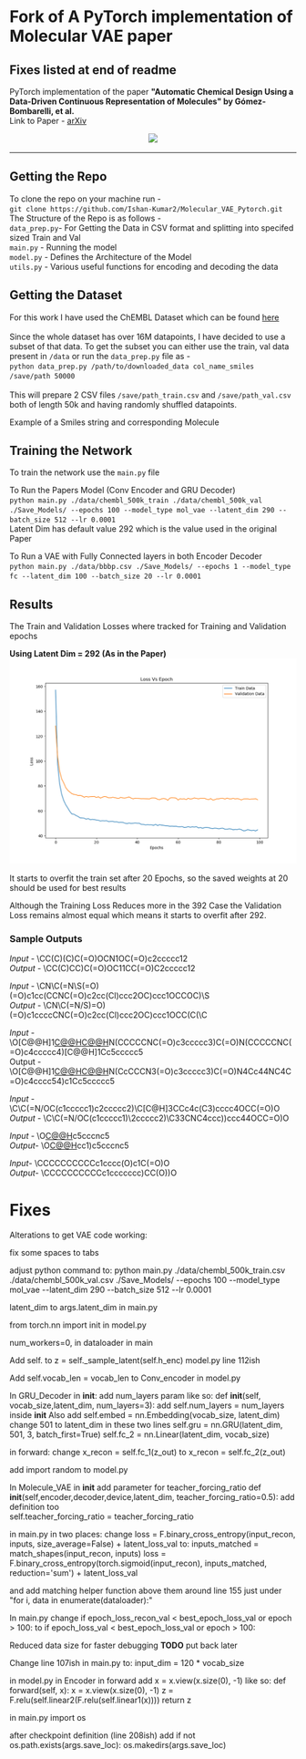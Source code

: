 # Fork of A PyTorch implementation of Molecular VAE paper
## Fixes listed at end of readme 



PyTorch implementation of the paper **"Automatic Chemical Design Using a Data-Driven Continuous Representation of Molecules" by Gómez-Bombarelli, et al.**\
Link to Paper - [arXiv](https://arxiv.org/abs/1610.02415)
<br />

<div style="text-align:center"><img src="https://github.com/Ishan-Kumar2/Molecular_VAE_Pytorch/blob/master/Sample_imgs/cover_img.jpg" /></div>

----

## Getting the Repo
To clone the repo on your machine run -\
`git clone https://github.com/Ishan-Kumar2/Molecular_VAE_Pytorch.git`\
The Structure of the Repo is as follows -\
`data_prep.py`- For Getting the Data in CSV format and splitting into specifed sized Train and Val\
`main.py` - Running the model\
`model.py` - Defines the Architecture of the Model\
`utils.py` - Various useful functions for encoding and decoding the data <br />


## Getting the Dataset
For this work I have used the ChEMBL Dataset which can be found [here](https://www.ebi.ac.uk/chembl/)\
\
Since the whole dataset has over 16M datapoints, I have decided to use a subset of that data.
To get the subset you can either use the train, val data present in ``/data``
or run the ``data_prep.py`` file as - \
`python data_prep.py /path/to/downloaded_data col_name_smiles /save/path 50000` \
\
This will prepare 2 CSV files `/save/path_train.csv` and `/save/path_val.csv` both of length 50k and having randomly shuffled datapoints.

Example of a Smiles string and corresponding Molecule



## Training the Network
To train the network use the `main.py` file

To Run the Papers Model (Conv Encoder and GRU Decoder)\
`python main.py ./data/chembl_500k_train ./data/chembl_500k_val ./Save_Models/ --epochs 100 --model_type mol_vae --latent_dim 290 --batch_size 512 --lr 0.0001`\
Latent Dim has default value 292 which is the value used in the original Paper

To Run a VAE with Fully Connected layers in both Encoder Decoder\
``python main.py ./data/bbbp.csv ./Save_Models/ --epochs 1 --model_type fc --latent_dim 100 --batch_size 20 --lr 0.0001``


## Results

The Train and Validation Losses where tracked for Training and Validation epochs

**Using Latent Dim = 292 (As in the Paper)** \
![Loss graphs](/Sample_imgs/graph_loss_1.png) 

It starts to overfit the train set after 20 Epochs, so the saved weights at 20 should be used for best results <br />



Although the Training Loss Reduces more in the 392 Case the Validation Loss remains almost equal which means it starts to overfit after 292.

### Sample Outputs

*Input* - \CC(C)(C)C(=O)OCN1OC(=O)c2ccccc12 \
*Output* - \CC(C)CC)C(=O)OC11CC(=O)C2ccccc12

*Input* - \CN\C(=N\S(=O)(=O)c1cc(CCNC(=O)c2cc(Cl)ccc2OC)ccc1OCCOC)\S \
*Output* - \CN\C(=N/S)=O)(=O)c1ccccCNC(=O)c2cc(Cl)ccc2OC)ccc1OCC(C(\C 

*Input* - \O[C@@H]1[C@@H](O)[C@@H](Cc2ccccc2)N(CCCCCNC(=O)c3ccccc3)C(=O)N(CCCCCNC(=O)c4ccccc4)[C@@H]1Cc5ccccc5 \
Output -  \O[C@@H]1[C@@H](O)[C@@H](Cc2ccccc2)N(CcCCCN3(=O)c3ccccc3)C(=O)N4Cc44NC4C=O)c4cccc54)c1Cc5ccccc5

*Input* - \C\C(=N/OC(c1ccccc1)c2ccccc2)\C[C@H]3CCc4c(C3)cccc4OCC(=O)O \
*Output* - \C\C(=N/OC(c1ccccc1)\2ccccc2)\C33CNC4ccc))ccc44OCC=O)O

*Input* - \O[C@@H](CNCCc1ccc(NS(=O)(=O)c2ccc(cc2)c3coc(n3)c4ccc(cc4)C(F)(F)F)cc1)c5cccnc5 \
*Output*- \O[C@@H](CNCCc1ccc(NS(=O)(=O)c2ccc(cc2)c3ncc(C3)C4cccccc4)C(F)(F)F)cc1)c5cccnc5 

*Input*- \CCCCCCCCCCc1cccc(O)c1C(=O)O \
*Output*- \CCCCCCCCCCc1ccccccc)CC(O))O 



# Fixes

Alterations to get VAE code working: 


fix some spaces to tabs

adjust python command to:
python main.py ./data/chembl_500k_train.csv ./data/chembl_500k_val.csv ./Save_Models/ --epochs 100 --model_type mol_vae --latent_dim 290 --batch_size 512 --lr 0.0001

latent_dim to args.latent_dim in main.py

from torch.nn import init in model.py

num_workers=0, in dataloader in main

Add self. to z = self._sample_latent(self.h_enc) model.py line 112ish

Add self.vocab_len = vocab_len to Conv_encoder in model.py

In GRU_Decoder 
in __init__:
add num_layers param like so:
def __init__(self, vocab_size,latent_dim, num_layers=3):
add self.num_layers = num_layers inside __init__
Also add self.embed = nn.Embedding(vocab_size, latent_dim)
change 501 to latent_dim in these two lines
self.gru = nn.GRU(latent_dim, 501, 3, batch_first=True)
self.fc_2 = nn.Linear(latent_dim, vocab_size)

in forward: change x_recon = self.fc_1(z_out) to x_recon = self.fc_2(z_out)

add import random to model.py

In Molecule_VAE 
in __init__ 
add parameter for teacher_forcing_ratio 
def __init__(self,encoder,decoder,device,latent_dim, teacher_forcing_ratio=0.5):
add definition too		
self.teacher_forcing_ratio = teacher_forcing_ratio

in main.py 
in two places:
change loss = F.binary_cross_entropy(input_recon, inputs, size_average=False) + latent_loss_val
to:
inputs_matched = match_shapes(input_recon, inputs)
loss = F.binary_cross_entropy(torch.sigmoid(input_recon), inputs_matched, reduction='sum') + latent_loss_val

and add matching helper function above them around line 155 just under "for i, data in enumerate(dataloader):"

In main.py
change 
if epoch_loss_recon_val < best_epoch_loss_val or epoch > 100: 
to 
if epoch_loss_val < best_epoch_loss_val or epoch > 100:

Reduced data size for faster debugging **TODO** put back later

Change  line 107ish in main.py to:
input_dim = 120 * vocab_size

in model.py in Encoder
in forward
add x = x.view(x.size(0), -1) like so: 
	def forward(self, x):
		x = x.view(x.size(0), -1) 
		z = F.relu(self.linear2(F.relu(self.linear1(x))))
		return z

in main.py
import os

after checkpoint definition (line 208ish)
add 
        if not os.path.exists(args.save_loc):
            os.makedirs(args.save_loc)


